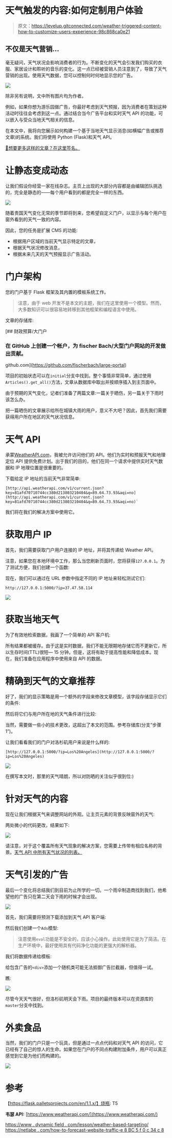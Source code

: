 # 天气触发的内容:如何定制用户体验

> 原文：<https://levelup.gitconnected.com/weather-triggered-content-how-to-customize-users-experience-98c868ca0e21>

## 不仅是天气营销…

毫无疑问，天气状况会影响消费者的行为。不断变化的天气会引发我们购买的衣服、家居设计和聆听的音乐的变化。这一点已经被营销人员注意到了，导致了天气营销的出现。使用天气数据，您可以控制何时何地显示您的广告。

![](img/96d9fc7f321e3ba17dedc94fad9b53d3.png)

除非另有说明，文中所有图片均为作者。

例如，如果你想为游乐园做广告，你最好考虑到天气预报，因为消费者在策划这种活动时往往会考虑到这一点。通过结合当今广告平台和实时天气 API 的功能，可以嵌入与受众当地天气相关的信息。

在本文中，我将向您展示如何构建一个基于当地天气显示消息(如横幅广告或推荐文章)的系统。我们将使用 Python (Flask)和天气 API。

[🔔想要更多这样的文章？在这里签名。](https://fischerbach.medium.com/membership)

# 让静态变成动态

让我们假设你经营一家在线杂志。主页上出现的大部分内容都是由编辑团队挑选的，完全是静态的——每个用户看到的都是完全一样的东西。

![](img/a21a568a2c022a2db1ded3d260470450.png)

随着贵国天气变化无常的季节即将到来，您希望自定义门户，以显示与每个用户在窗外看到的天气一致的内容。

因此，您的任务是扩展 CMS 的功能:

*   根据用户区域的当前天气显示特定的文章，
*   根据天气状况修改消息，
*   根据未来几天的天气预报显示广告活动。

# 门户架构

您的门户基于 Flask 框架及其内置的模板系统工作。

> 注意，由于 web 开发不是本文的主题，我们在这里使用一个模型。然而，大多数知识可以很容易地转移到其他框架和编程语言中使用。

文章的存储库:

[](https://github.com/fischerbach/large-portal) [## 财政预算/大门户

### 在 GitHub 上创建一个帐户，为 fischer Bach/大型门户网站的开发做出贡献。

github.com](https://github.com/fischerbach/large-portal) 

项目的初始状态可以在`initial`分支中找到。整个事情非常简单，通过使用`Articles().get_all()`方法，文章从数据库中取出并按顺序插入到主页面中。

由于预期的天气变化，记者们准备了两篇文章:一篇关于晒伤，另一篇关于下雨时该怎么办。

把一篇晒伤的文章展示给所在城镇大雨的用户，意义不大吧？因此，首先我们需要获得用户所在地区的天气状况信息。

# 天气 API

承蒙[WeatherAPI.com](https://weatherapi.com)，我被允许访问他们的 API。他们为实时和预报天气和地理定位 API 提供免费计划。出于我们的目的，他们在同一个请求中提供实时天气数据和 IP 地理位置是很重要的。

下载给定 IP 地址的当前天气非常简单:

```
[http://api.weatherapi.com/v1/current.json?key=81afd70710744cc380d213803210404&q=89.64.73.93&aqi=no](http://api.weatherapi.com/v1/current.json?key=81afd70710744cc380d213803210404&q=89.64.73.93&aqi=no)`
```

我们将在我们的解决方案中使用它。

# 获取用户 IP

首先，我们需要获取门户用户连接的 IP 地址，并将其传递给 Weather API。

注意，如果您在本地环境中工作，那么当您刷新页面时，您将获得`127.0.0.1`。为了测试方便，我们创建一个函数:

现在，我们可以通过在 URL 参数中指定不同的 IP 地址来轻松测试它们:

```
http://127.0.0.1:5000/?ip=37.47.58.114
```

![](img/a7090a208517e3d9eb11215bd973e2bc.png)

# 获取当地天气

为了有效地检索数据，我画了一个简单的 API 客户机:

所有结果都被缓存。由于这是实时数据，我们不能无限期地存储它而不更新它，所以生存时间(TTL)很短— 15 分钟。但是，这将有助于提高性能和降低成本。现在，我们准备在应用程序中使用来自 API 的数据。

# 精确到天气的文章推荐

好了，我们的显示策略是用一个额外的字段来修改文章模型，该字段存储显示它们的条件:

然后将它们与用户所在地的天气条件进行比较:

当然，需要做一些小的技术更改，这超出了本文的范围。参考存储库(分支“步骤 1”)。

让我们看看我们的门户对洛杉矶用户来说是什么样的:

```
[http://127.0.0.1:5000/?ip=Los%20Angeles](http://127.0.0.1:5000/?ip=Los%20Angeles)
```

![](img/0b0aadaf82ff40262e0aac8799348294.png)

在撰写本文时，那里的天气晴朗，所以对防晒的关注似乎很到位:)

# 针对天气的内容

现在让我们根据天气来调整网站的外观。让主页元素的背景反映窗外的天气:

两处微小的代码更改，结果如下:

![](img/869a4864e8131f93e36848cf7da89172.png)

请注意，对于这个覆盖所有天气现象的解决方案，您需要上传带有相应名称的背景。[天气 API 中所有天气状况的列表。](https://www.weatherapi.com/docs/weather_conditions.json)

# 天气引发的广告

最后一个变化将总结我们到目前为止所学的一切。一个雨伞制造商找到我们，他希望他的广告只在第二天会下雨的时候才会出现。

![](img/5c0f4943f1af9f89b075c19549570f89.png)

首先，我们需要将预测下载添加到天气 API 客户端:

然后我们创建一个`Ads`模型:

> 注意使用`eval`功能是不安全的，应该小心操作。此处使用它是为了简洁。在生产环境中，最好使用具有代码净化功能的更强大的解析器。

我们将数据传递给模板:

给包含广告的`<div>`添加一个随机类可能无法抵御广告拦截器，但值得一试。

瞧:

![](img/95f95ea4ed49e10576656c0329a89961.png)

尽管今天天气很好，但洛杉矶明天会下雨。项目的最终版本可以在资源库的`master`分支中找到。

# 外卖食品

当然，我们的门户只是一个玩具，但是通过一点点代码和对天气 API 的访问，它已经有了自己的惊人的生命。如果您在门户的不同点构建附加条件，用户可以真正感觉到它是为他们而构建的。

![](img/22e1b0bc54a738bc156fba54cff2eda0.png)

# 参考

【https://flask.palletsprojects.com/en/1.1.x/】烧瓶:
T5

**韦瑟 API:** [https://www.weatherapi.com/](https://www.weatherapi.com/)

[https://www . dynamic field . com/lesson/weather-based-targeting/](https://www.dynamicyield.com/lesson/weather-based-targeting/)
[https://netlabe . com/how-to-forecast-website-traffic-e 8 BC 5 f 0 c 34 c 8](https://netlabe.com/how-to-forecast-website-traffic-e8bc5f0c34c8)